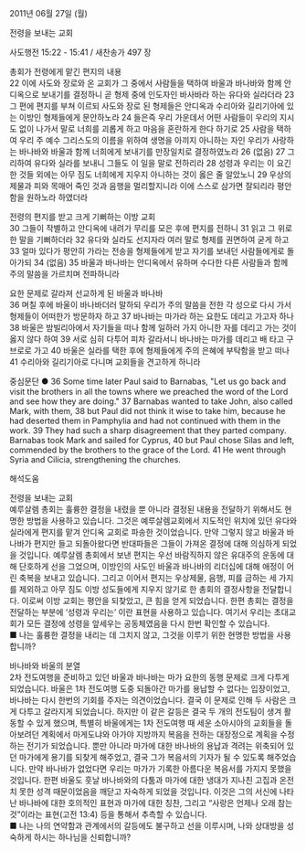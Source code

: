 2011년 06월 27일 (월)

전령을 보내는 교회



사도행전 15:22 - 15:41 / 새찬송가 497 장


총회가 전령에게 맡긴 편지의 내용   
22 이에 사도와 장로와 온 교회가 그 중에서 사람들을 택하여 바울과 바나바와 함께 안디옥으로 보내기를 결정하니 곧 형제 중에 인도자인 바사바라 하는 유다와 실라더라 23 그 편에 편지를 부쳐 이르되 사도와 장로 된 형제들은 안디옥과 수리아와 길리기아에 있는 이방인 형제들에게 문안하노라 24 들은즉 우리 가운데서 어떤 사람들이 우리의 지시도 없이 나가서 말로 너희를 괴롭게 하고 마음을 혼란하게 한다 하기로 25 사람을 택하여 우리 주 예수 그리스도의 이름을 위하여 생명을 아끼지 아니하는 자인 우리가 사랑하는 바나바와 바울과 함께 너희에게 보내기를 만장일치로 결정하였노라 26 (없음) 27 그리하여 유다와 실라를 보내니 그들도 이 일을 말로 전하리라 28 성령과 우리는 이 요긴한 것들 외에는 아무 짐도 너희에게 지우지 아니하는 것이 옳은 줄 알았노니 29 우상의 제물과 피와 목매어 죽인 것과 음행을 멀리할지니라 이에 스스로 삼가면 잘되리라 평안함을 원하노라 하였더라  

전령의 편지를 받고 크게 기뻐하는 이방 교회  
30 그들이 작별하고 안디옥에 내려가 무리를 모은 후에 편지를 전하니 31 읽고 그 위로한 말을 기뻐하더라 32 유다와 실라도 선지자라 여러 말로 형제를 권면하여 굳게 하고 33 얼마 있다가 평안히 가라는 전송을 형제들에게 받고 자기를 보내던 사람들에게로 돌아가되 34 (없음) 35 바울과 바나바는 안디옥에서 유하며 수다한 다른 사람들과 함께 주의 말씀을 가르치며 전파하니라  

요한 문제로 갈라져 선교하게 된 바울과 바나바   
36 며칠 후에 바울이 바나바더러 말하되 우리가 주의 말씀을 전한 각 성으로 다시 가서 형제들이 어떠한가 방문하자 하고 37 바나바는 마가라 하는 요한도 데리고 가고자 하나 38 바울은 밤빌리아에서 자기들을 떠나 함께 일하러 가지 아니한 자를 데리고 가는 것이 옳지 않다 하여 39 서로 심히 다투어 피차 갈라서니 바나바는 마가를 데리고 배 타고 구브로로 가고 40 바울은 실라를 택한 후에 형제들에게 주의 은혜에 부탁함을 받고 떠나 41 수리아와 길리기아로 다니며 교회들을 견고하게 하니라  

중심문단 ● 36 Some time later Paul said to Barnabas, "Let us go back and visit the brothers in all the towns where we preached the word of the Lord and see how they are doing." 37 Barnabas wanted to take John, also called Mark, with them, 38 but Paul did not think it wise to take him, because he had deserted them in Pamphylia and had not continued with them in the work. 39 They had such a sharp disagreement that they parted company. Barnabas took Mark and sailed for Cyprus, 40 but Paul chose Silas and left, commended by the brothers to the grace of the Lord. 41 He went through Syria and Cilicia, strengthening the churches.

해석도움





전령을 보내는 교회  
예루살렘 총회는 훌륭한 결정을 내렸을 뿐 아니라 결정된 내용을 전달하기 위해서도 현명한 방법을 사용하고 있습니다. 그것은 예루살렘교회에서 지도적인 위치에 있던 유다와 실라에게 편지를 맡겨 안디옥 교회로 파송한 것이었습니다. 만약 그렇지 않고 바울과 바나바가 편지만 들고 되돌아왔다면 반대파들은 그들이 가져온 결정에 대해 의심하게 되었을 것입니다. 예루살렘 총회에서 보낸 편지는 우선 바람직하지 않은 유대주의 운동에 대해 단호하게 선을 그었으며, 이방인의 사도인 바울과 바나바의 리더십에 대해 애정이 어린 축복을 보내고 있습니다. 그리고 이어서 편지는 우상제물, 음행, 피를 금하는 세 가지를 제외하고 아무 짐도 이방 성도들에게 지우지 않기로 한 총회의 결정사항을 전달합니다. 이로써 이방 교회는 평안을 되찾았고, 큰 힘을 얻게 되었습니다. 한편 총회는 결정을 전달하는 부분에 ‘성령과 우리는’ 이란 표현을 사용하고 있습니다. 여기서 우리는 초대교회가 모든 결정에 성령을 앞세우는 공동체였음을 다시 한번 확인할 수 있습니다.  
■ 나는 훌륭한 결정을 내리는 데 그치지 않고, 그것을 이루기 위한 현명한 방법을 사용합니까?  

바나바와 바울의 분열  
2차 전도여행을 준비하고 있던 바울과 바나바는 마가 요한의 동행 문제로 크게 다투게 되었습니다. 바울은 1차 전도여행 도중 되돌아간 마가를 용납할 수 없다는 입장이었고, 바나바는 다시 한번의 기회를 주자는 의견이었습니다. 결국 이 문제로 인해 두 사람은 크게 다투고 갈라지게 되었습니다. 하지만 이 같은 갈등은 결국 두 개의 전도팀이 생겨 활동할 수 있게 했으며, 특별히 바울에게는 1차 전도여행 때 세운 소아시아의 교회들을 돌아보려던 계획에서 마게도냐와 아가야 지방까지 복음을 전하는 대장정으로 계획을 수정하는 전기가 되었습니다. 뿐만 아니라 마가에 대한 바나바의 용납과 격려는 위축되어 있던 마가에게 용기를 되찾게 해주었고, 결국 그가 복음서의 기자가 될 수 있도록 해주었습니다. 만약 바나바가 없었다면 우리는 마가가 기록한 아름다운 복음서를 가지지 못했을 것입니다. 한편 바울도 훗날 바나바와의 다툼과 마가에 대한 냉대가 지나친 고집과 온전치 못한 성격 때문이었음을 깨닫고 자숙하게 되었을 것입니다. 이것은 그의 서신에 나타난 바나바에 대한 호의적인 표현과 마가에 대한 칭찬, 그리고 “사랑은 언제나 오래 참는 것”이라는 표현(고전 13:4) 등을 통해서 추측할 수 있습니다.  
■ 나는 나의 연약함과 관계에서의 갈등에도 불구하고 선을 이루시며, 나와 상대방을 성숙하게 하시는 하나님을 신뢰합니까?